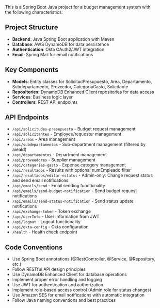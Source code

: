 <!-- Use this file to provide workspace-specific custom instructions to Copilot. For more details, visit https://code.visualstudio.com/docs/copilot/copilot-customization#_use-a-githubcopilotinstructionsmd-file -->

This is a Spring Boot Java project for a budget management system with the following characteristics:

## Project Structure
- **Backend**: Java Spring Boot application with Maven
- **Database**: AWS DynamoDB for data persistence
- **Authentication**: Okta OAuth2/JWT integration
- **Email**: Spring Mail for email notifications

## Key Components
- **Models**: Entity classes for SolicitudPresupuesto, Area, Departamento, Subdepartamento, Proveedor, CategoriaGasto, Solicitante
- **Repositories**: DynamoDB Enhanced Client repositories for data access
- **Services**: Business logic layer
- **Controllers**: REST API endpoints

## API Endpoints
- `/api/solicitudes-presupuesto` - Budget request management
- `/api/solicitantes` - Employee/requester management
- `/api/areas` - Area management
- `/api/subdepartamentos` - Sub-department management (filtered by areaId)
- `/api/departamentos` - Department management
- `/api/proveedores` - Supplier management
- `/api/categorias-gasto` - Expense category management
- `/api/resultados` - Results with optional numEmpleado filter
- `/api/resultados/editar-estatus` - Admin-only: Change request status and send email notifications
- `/api/emails/send` - Email sending functionality
- `/api/emails/send-budget-notification` - Send budget request notifications
- `/api/emails/send-status-notification` - Send status update notifications
- `/api/exchange-token` - Token exchange
- `/api/userInfo` - User information from JWT
- `/api/logout` - Logout functionality
- `/api/okta-config` - Okta configuration
- `/health` - Health check endpoint

## Code Conventions
- Use Spring Boot annotations (@RestController, @Service, @Repository, etc.)
- Follow RESTful API design principles
- Use DynamoDB Enhanced Client for database operations
- Implement proper error handling and logging
- Use JWT for authentication and authorization
- Implement role-based access control (Admin role for status changes)
- Use Amazon SES for email notifications with automatic integration
- Follow Java naming conventions and best practices
